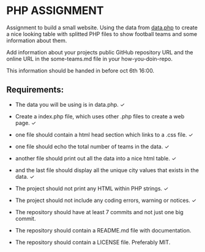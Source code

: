 # PHP ASSIGNMENT

Assignment to build a small website. Using the data from [data.php](https://github.com/vojtechlevi/someTeams/blob/main/data.php) to create a nice looking table with splitted PHP files to show football teams and some information about them.

Add information about your projects public GitHub repository URL and the online URL in the some-teams.md file in your how-you-doin-repo.

This information should be handed in before oct 6th 16:00.

## Requirements:

- The data you will be using is in data.php. &check;

- Create a index.php file, which uses other .php files to create a web page. &check;

- one file should contain a html head section which links to a .css file. &check;

- one file should echo the total number of teams in the data. &check;

- another file should print out all the data into a nice html table. &check;

- and the last file should display all the unique city values that exists in the data. &check;

- The project should not print any HTML within PHP strings. &check;

- The project should not include any coding errors, warning or notices. &check;

- The repository should have at least 7 commits and not just one big commit.

- The repository should contain a README.md file with documentation.

- The repository should contain a LICENSE file. Preferably MIT.
